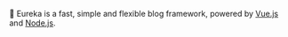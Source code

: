 🚀 Eureka is a fast, simple and flexible blog framework, powered by [Vue.js](https://vuejs.org/) and [Node.js](https://nodejs.org/).
